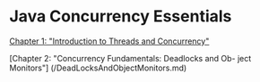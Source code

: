 # Java Concurrency Essentials

[Chapter 1: "Introduction to Threads and Concurrency"](/IntroduceToThreadsAndConcurrency.md)

[Chapter 2: "Concurrency Fundamentals: Deadlocks and Ob- ject Monitors"] (/DeadLocksAndObjectMonitors.md)
